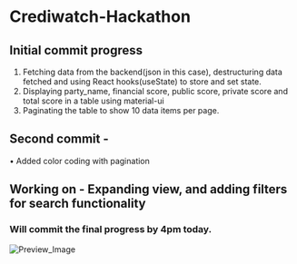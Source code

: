 # Crediwatch-Hackathon

## Initial commit progress 
1. Fetching data from the backend(json in this case), destructuring data fetched and using React hooks(useState) to store and set state.
2. Displaying party_name, financial score, public score, private score and total score in a table using material-ui
3. Paginating the table to show 10 data items per page.

## Second commit - 
• Added color coding with pagination

## Working on - Expanding view, and adding filters for search functionality
### Will commit the final progress by 4pm today.

![Preview_Image](https://user-images.githubusercontent.com/57009942/208235188-77694fb0-7b4c-444f-b9f7-d5363dfcfa14.png)

